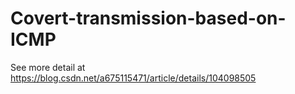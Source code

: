 # Covert-transmission-based-on-ICMP
See more detail at https://blog.csdn.net/a675115471/article/details/104098505
